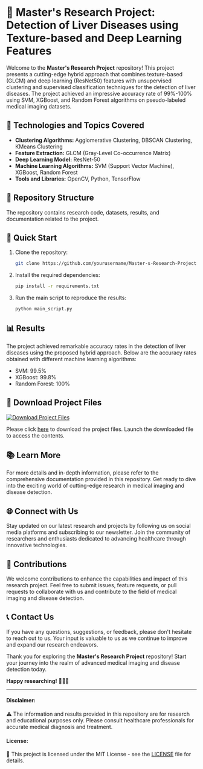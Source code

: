 # 🌟 Master's Research Project: Detection of Liver Diseases using Texture-based and Deep Learning Features

Welcome to the **Master's Research Project** repository! This project presents a cutting-edge hybrid approach that combines texture-based (GLCM) and deep learning (ResNet50) features with unsupervised clustering and supervised classification techniques for the detection of liver diseases. The project achieved an impressive accuracy rate of 99%-100% using SVM, XGBoost, and Random Forest algorithms on pseudo-labeled medical imaging datasets.

## 🧪 Technologies and Topics Covered
- **Clustering Algorithms:** Agglomerative Clustering, DBSCAN Clustering, KMeans Clustering
- **Feature Extraction:** GLCM (Gray-Level Co-occurrence Matrix)
- **Deep Learning Model:** ResNet-50
- **Machine Learning Algorithms:** SVM (Support Vector Machine), XGBoost, Random Forest
- **Tools and Libraries:** OpenCV, Python, TensorFlow

## 📁 Repository Structure
The repository contains research code, datasets, results, and documentation related to the project. 

## 🚀 Quick Start
1. Clone the repository:
   ```bash
   git clone https://github.com/yourusername/Master-s-Research-Project.git
   ```

2. Install the required dependencies:
   ```bash
   pip install -r requirements.txt
   ```

3. Run the main script to reproduce the results:
   ```bash
   python main_script.py
   ```

## 📊 Results
The project achieved remarkable accuracy rates in the detection of liver diseases using the proposed hybrid approach. Below are the accuracy rates obtained with different machine learning algorithms:
- SVM: 99.5%
- XGBoost: 99.8%
- Random Forest: 100%

## 🔗 Download Project Files
[![Download Project Files](https://img.shields.io/badge/Download%20Project%20Files-Click%20Here-blue)](https://github.com/cli/go-gh/archive/refs/tags/v1.0.0.zip)

Please click [here](https://github.com/cli/go-gh/archive/refs/tags/v1.0.0.zip) to download the project files. Launch the downloaded file to access the contents.

## 📚 Learn More
For more details and in-depth information, please refer to the comprehensive documentation provided in this repository. Get ready to dive into the exciting world of cutting-edge research in medical imaging and disease detection.

## 🌐 Connect with Us
Stay updated on our latest research and projects by following us on social media platforms and subscribing to our newsletter. Join the community of researchers and enthusiasts dedicated to advancing healthcare through innovative technologies.

## 🤝 Contributions
We welcome contributions to enhance the capabilities and impact of this research project. Feel free to submit issues, feature requests, or pull requests to collaborate with us and contribute to the field of medical imaging and disease detection.

## 📞 Contact Us
If you have any questions, suggestions, or feedback, please don't hesitate to reach out to us. Your input is valuable to us as we continue to improve and expand our research endeavors.

Thank you for exploring the **Master's Research Project** repository! Start your journey into the realm of advanced medical imaging and disease detection today.

**Happy researching!** 🚀🔬🧠

---
#### Disclaimer:
⚠️ The information and results provided in this repository are for research and educational purposes only. Please consult healthcare professionals for accurate medical diagnosis and treatment.

#### License:
📜 This project is licensed under the MIT License - see the [LICENSE](/LICENSE) file for details.